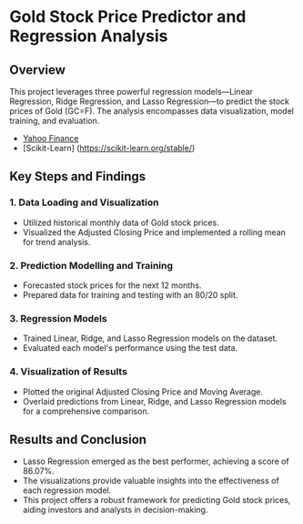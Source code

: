 # Gold Stock Price Predictor and Regression Analysis

## Overview
This project leverages three powerful regression models—Linear Regression, Ridge Regression, and Lasso Regression—to predict the stock prices of Gold (GC=F). The analysis encompasses data visualization, model training, and evaluation.
- [Yahoo Finance](https://finance.yahoo.com/quote/GC=F/history?p=GC=F)
- [Scikit-Learn] (https://scikit-learn.org/stable/)

## Key Steps and Findings

### 1. Data Loading and Visualization
- Utilized historical monthly data of Gold stock prices.
- Visualized the Adjusted Closing Price and implemented a rolling mean for trend analysis.

### 2. Prediction Modelling and Training
- Forecasted stock prices for the next 12 months.
- Prepared data for training and testing with an 80/20 split.

### 3. Regression Models
- Trained Linear, Ridge, and Lasso Regression models on the dataset.
- Evaluated each model's performance using the test data.

### 4. Visualization of Results
- Plotted the original Adjusted Closing Price and Moving Average.
- Overlaid predictions from Linear, Ridge, and Lasso Regression models for a comprehensive comparison.

## Results and Conclusion
- Lasso Regression emerged as the best performer, achieving a score of 86.07%.
- The visualizations provide valuable insights into the effectiveness of each regression model.
- This project offers a robust framework for predicting Gold stock prices, aiding investors and analysts in decision-making.
